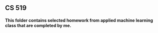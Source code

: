 ## CS 519
#### This folder contains selected homework from applied machine learning class that are completed by me. 
